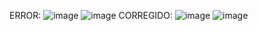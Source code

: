 ERROR: 
![image](https://github.com/user-attachments/assets/27934135-586a-4ef3-9c8a-c6e6090affe0)
![image](https://github.com/user-attachments/assets/7cfc3acc-80b8-482f-87b5-1bf5952fbe6b)
CORREGIDO:
![image](https://github.com/user-attachments/assets/293e375c-d74e-4d56-ba1e-879952dae20d)
![image](https://github.com/user-attachments/assets/35642afb-5790-44df-93a0-db05d7be3473)



